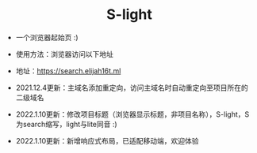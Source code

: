 # <center>S-light</center>

- 一个浏览器起始页 :)
- 使用方法：浏览器访问以下地址

- 地址：<https://search.elijah16t.ml>

- 2021.12.4更新：主域名添加重定向，访问主域名时自动重定向至项目所在的二级域名
- 2022.1.10更新：修改项目标题（浏览器显示标题，非项目名称），S-light，S为search缩写，light与lite同音 :)
- 2022.1.10更新：新增响应式布局，已适配移动端，欢迎体验